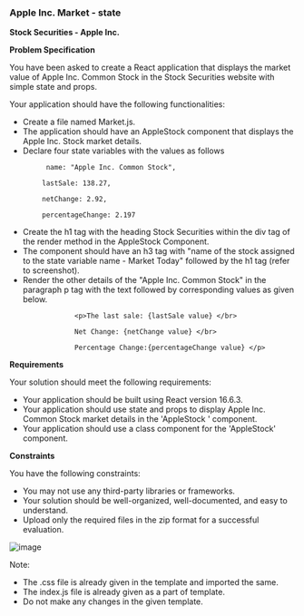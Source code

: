 ### Apple Inc. Market - state



**Stock Securities - Apple Inc.**

**Problem Specification**

You have been asked to create a React application that displays the market value of Apple Inc. Common Stock in the Stock Securities website with simple state and props.

Your application should have the following functionalities:

- Create a file named Market.js.
- The application should have an AppleStock component that displays the Apple Inc. Stock market details.
- Declare four state variables with the values as follows
```
         name: "Apple Inc. Common Stock",

        lastSale: 138.27,

        netChange: 2.92,

        percentageChange: 2.197   
```

- Create the h1 tag with the heading Stock Securities within the div tag of the render method in the AppleStock Component.
- The component should have an h3 tag with "name of the stock assigned to the state variable name - Market Today" followed by the h1 tag (refer to screenshot).
- Render the other details of the "Apple Inc. Common Stock" in the paragraph p tag with the text followed by corresponding values as given below.
```
                <p>The last sale: {lastSale value} </br>

                Net Change: {netChange value} </br>

                Percentage Change:{percentageChange value} </p>
```
 
**Requirements** 

Your solution should meet the following requirements: 

- Your application should be built using React version 16.6.3.
- Your application should use state and props to display Apple Inc. Common Stock market details in the 'AppleStock ' component.
- Your application should use a class component for the 'AppleStock' component.


**Constraints**

You have the following constraints:

- You may not use any third-party libraries or frameworks.
- Your solution should be well-organized, well-documented, and easy to understand.
- Upload only the required files in the zip format for a successful evaluation.


![image](https://github.com/abhisheks008/Cognizant-Java-FSE-Hands-ons-2023/assets/68724349/e0a10436-89bf-4085-ab05-84dc9f68fbc0)


        

Note:

- The .css file is already given in the template and imported the same.
- The index.js file is already given as a part of template.
- Do not make any changes in the given template.
